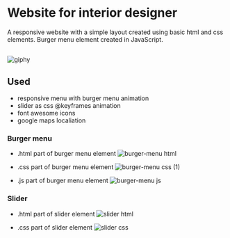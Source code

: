 # Website for interior designer
A responsive website with a simple layout created using basic html and css elements. Burger menu element created in JavaScript.

## 
 
![giphy](https://user-images.githubusercontent.com/62899618/197892418-8644c4e1-b6fb-43de-81d8-bed6606d2c0a.gif)

## Used

- responsive menu with burger menu animation
- slider as css @keyframes animation 
- font awesome icons
- google maps localiation

### Burger menu

- .html part of burger menu element
![burger-menu html](https://user-images.githubusercontent.com/62899618/197885205-dbbba808-9dbf-478c-a4a7-f26f48bf2705.png)

- .css part of burger menu element
![burger-menu css (1)](https://user-images.githubusercontent.com/62899618/197885598-4eeb4540-3ac5-4139-9da8-61f943278be0.png)

- .js part of burger menu element
![burger-menu js](https://user-images.githubusercontent.com/62899618/197885510-1e2ff53b-306f-4b85-b183-dd54fa64d69d.png)

### Slider 

- .html part of slider element
![slider html](https://user-images.githubusercontent.com/62899618/197885886-3d649cbb-9ae6-45d1-9933-f31bac39fda7.png)

- .css part of slider element 
![slider css](https://user-images.githubusercontent.com/62899618/197885948-680f5c07-836d-475b-af8d-a6c9a091eb5d.png)
